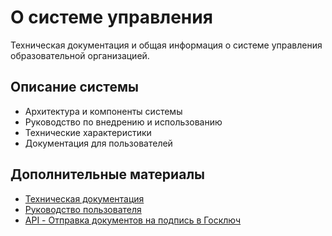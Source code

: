 # О системе управления

Техническая документация и общая информация о системе управления образовательной организацией.

## Описание системы
- Архитектура и компоненты системы
- Руководство по внедрению и использованию
- Технические характеристики
- Документация для пользователей

## Дополнительные материалы
- [Техническая документация](technical.md)
- [Руководство пользователя](user-guide.md)
- [API - Отправка документов на подпись в Госключ](/api/ExtAPI/GosKeyAPI/index.md)